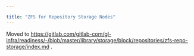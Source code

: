 ```yaml
---

title: "ZFS for Repository Storage Nodes"
---
```








Moved to https://gitlab.com/gitlab-com/gl-infra/readiness/-/blob/master/library/storage/block/repositories/zfs-repo-storage/index.md .
